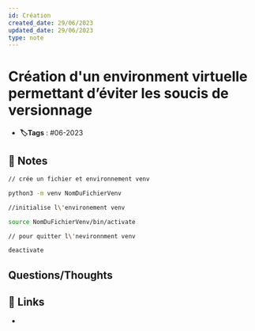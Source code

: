 ```yaml
---
id: Création
created_date: 29/06/2023
updated_date: 29/06/2023
type: note
---
```


#  Création d'un environment virtuelle permettant d’éviter les soucis de versionnage

- **🏷️Tags** :  #06-2023 

## 📝 Notes


```bash
// crée un fichier et environnement venv

python3 -m venv NomDuFichierVenv 

//initialise l\'environement venv

source NomDuFichierVenv/bin/activate

// pour quitter l\'nevironnment venv

deactivate

```


## Questions/Thoughts


## 🔗 Links
- 